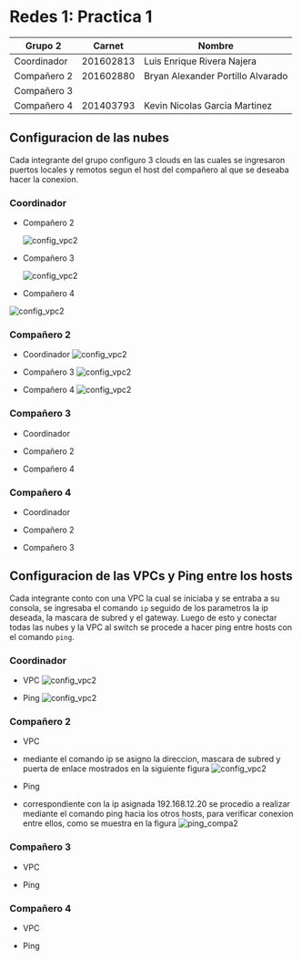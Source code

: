 # Redes 1: Practica 1 
|Grupo 2| Carnet | Nombre |
| --- | --- | --- |
| Coordinador | 201602813 | Luis Enrique Rivera Najera |
| Compañero 2 | 201602880  | Bryan Alexander Portillo Alvarado  |
| Compañero 3 |  | |
| Compañero 4 | 201403793 | Kevin Nicolas Garcia Martinez |

## Configuracion de las nubes
Cada integrante del grupo configuro 3 clouds en las cuales se ingresaron puertos locales y remotos segun el host del compañero al que se deseaba hacer la conexion.
### Coordinador
- Compañero 2

  ![config_vpc2](./src/img/LUIS_BRAYAN.jpg)

- Compañero 3

  ![config_vpc2](./src/img/LUISWALTER.jpg)

- Compañero 4

![config_vpc2](./src/img/LUISKEVIN.jpg)

### Compañero 2
- Coordinador
![config_vpc2](./src/img/cloud_coordinador_201602880.jpeg)

- Compañero 3
![config_vpc2](./src/img/cloud_walter_201602880.jpeg)


- Compañero 4
![config_vpc2](./src/img/cloud_kevin_201602880.jpeg)



### Compañero 3
- Coordinador



- Compañero 2



- Compañero 4



### Compañero 4
- Coordinador



- Compañero 2


- Compañero 3



## Configuracion de las VPCs y Ping entre los hosts
Cada integrante conto con una VPC la cual se iniciaba y se entraba a su consola, se ingresaba el comando `ip` seguido de los parametros la ip deseada, la mascara de subred y el gateway. Luego de esto y conectar todas las nubes y la VPC al switch se procede a hacer ping entre hosts con el comando `ping`.
### Coordinador

- VPC
 ![config_vpc2](./src/img/vpc.jpg)

- Ping
 ![config_vpc2](./src/img/pingluis.jpg)

### Compañero 2

- VPC
- mediante el comando ip se asigno la direccion, mascara de subred y puerta de enlace mostrados en la siguiente figura
![config_vpc2](./src/img/config_201602880.jpg)

- Ping
- correspondiente con la ip asignada 192.168.12.20 se procedio a realizar mediante el comando ping hacia los otros hosts, para verificar conexion entre ellos, como se muestra en la figura
![ping_compa2](./src/img/ping_201602880.jpeg)

### Compañero 3

- VPC

- Ping


### Compañero 4

- VPC

- Ping
